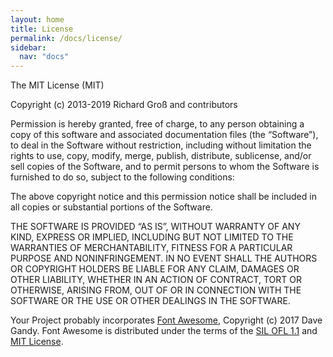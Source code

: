 ```yaml
---
layout: home
title: License
permalink: /docs/license/
sidebar:
  nav: "docs"
---
```


The MIT License (MIT)

Copyright (c) 2013-2019 Richard Groß and contributors

Permission is hereby granted, free of charge, to any person obtaining a copy of this software and associated documentation files (the “Software”), to deal in the Software without restriction, including without limitation the rights to use, copy, modify, merge, publish, distribute, sublicense, and/or sell copies of the Software, and to permit persons to whom the Software is furnished to do so, subject to the following conditions:

The above copyright notice and this permission notice shall be included in all copies or substantial portions of the Software.

THE SOFTWARE IS PROVIDED “AS IS”, WITHOUT WARRANTY OF ANY KIND, EXPRESS OR IMPLIED, INCLUDING BUT NOT LIMITED TO THE WARRANTIES OF MERCHANTABILITY, FITNESS FOR A PARTICULAR PURPOSE AND NONINFRINGEMENT. IN NO EVENT SHALL THE AUTHORS OR COPYRIGHT HOLDERS BE LIABLE FOR ANY CLAIM, DAMAGES OR OTHER LIABILITY, WHETHER IN AN ACTION OF CONTRACT, TORT OR OTHERWISE, ARISING FROM, OUT OF OR IN CONNECTION WITH THE SOFTWARE OR THE USE OR OTHER DEALINGS IN THE SOFTWARE.

Your Project probably incorporates [Font Awesome](http://fontawesome.io/), Copyright (c) 2017 Dave Gandy. Font Awesome is distributed under the terms of the [SIL OFL 1.1](http://scripts.sil.org/OFL) and [MIT License](http://opensource.org/licenses/MIT).